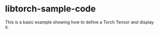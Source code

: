 # libtorch-sample-code

This is a basic example showing how to define a Torch Tensor and display it.
